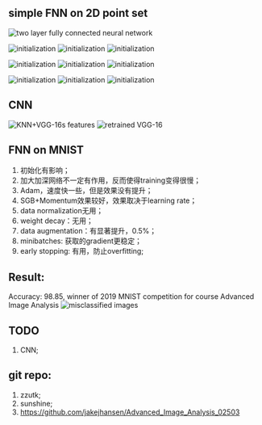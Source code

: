 ## simple FNN on 2D point set
![two layer fully connected neural network](../report/ex4/figures/nn1.png)

![initialization](../report/ex4/figures/ex2_1.png)
![initialization](../report/ex4/figures/ex2_2.png)
![initialization](../report/ex4/figures/ex2_4.png)

![initialization](../report/ex4/figures/ex1_1.png)
![initialization](../report/ex4/figures/ex1_2.png)
![initialization](../report/ex4/figures/ex1_4.png)

![initialization](../report/ex4/figures/ex3_1.png)
![initialization](../report/ex4/figures/ex3_2.png)
![initialization](../report/ex4/figures/ex3_4.png)

## CNN 
![KNN+VGG-16s features](../report/ex4/figures/ex5_1.png)
![retrained VGG-16](../report/ex4/figures/ex5_3.png)


## FNN on MNIST

1. 初始化有影响；
2. 加大加深网络不一定有作用，反而使得training变得很慢；
3. Adam，速度快一些，但是效果没有提升；
4. SGB+Momentum效果较好，效果取决于learning rate；
5. data normalization无用；
6. weight decay：无用；
7. data augmentation：有显著提升，0.5%；
8. minibatches: 获取的gradient更稳定；
9. early stopping: 有用，防止overfitting;

## Result:
Accuracy: 98.85, winner of 2019 MNIST competition for course Advanced Image Analysis
![misclassified images](https://github.com/xiahaa/cn/blob/master/report/ex4/figures/mnist1.png)

## TODO

1. CNN;

## git repo:

1. zzutk;
2. sunshine;
3. https://github.com/jakejhansen/Advanced_Image_Analysis_02503
